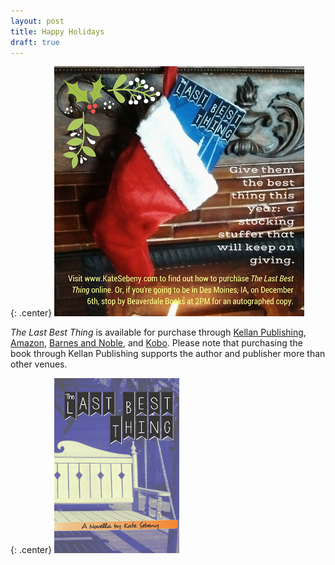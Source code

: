 ```yaml
---
layout: post
title: Happy Holidays
draft: true
---
```


{: .center}
[![Iowa Author Fair](https://raw.githubusercontent.com/KateSebeny/katesebeny.github.io/master/images/TheLastBestThing/HappyHolidays.png)](http://www.beaverdalebooks.com)

*The Last Best Thing* is available for purchase through [Kellan Publishing](http://kellanpublishing.3dcartstores.com/The-Last-Best-Thing_p_34.html?AffId=9), [Amazon](http://www.amazon.com/dp/B00WQ4OT2S), [Barnes and Noble](http://www.barnesandnoble.com/w/the-last-best-thing-kate-sebeny/1121813215?ean=9781511681001), and [Kobo](https://store.kobobooks.com/en-US/ebook/the-last-best-thing). Please note that purchasing the book through Kellan Publishing supports the author and publisher more than other venues.

{: .center}
[![The Last Best Thing](https://raw.githubusercontent.com/KateSebeny/katesebeny.github.io/master/images/TheLastBestThing/TheLastBestThingFrontCover.jpg "The Last Best Thing")](http://kellanpublishing.3dcartstores.com/The-Last-Best-Thing_p_34.html?AffId=9)